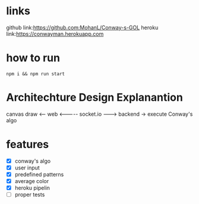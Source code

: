 
# links
github link:https://github.com:MohanL/Conway-s-GOL
heroku link:https://conwayman.herokuapp.com

# how to run
`npm i && npm run start`

# Architechture Design Explanantion

canvas draw <-- web  <----- socket.io ---> backend -> execute Conway's algo

# features
- [x] conway's algo
- [x] user input
- [x] predefined patterns
- [x] average color
- [x] heroku pipelin
- [ ] proper tests
